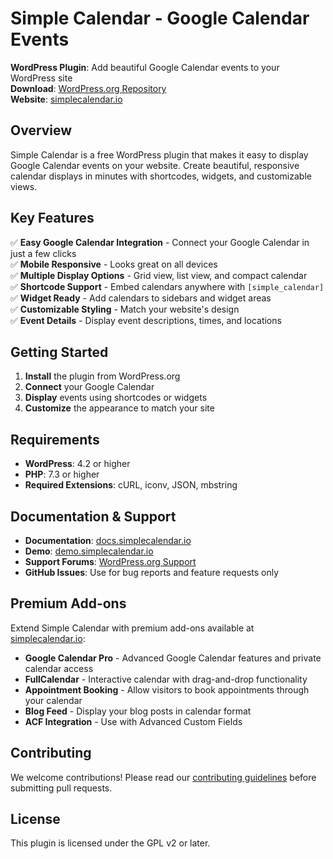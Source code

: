 # Simple Calendar - Google Calendar Events

**WordPress Plugin**: Add beautiful Google Calendar events to your WordPress site  
**Download**: [WordPress.org Repository](https://wordpress.org/plugins/google-calendar-events/)  
**Website**: [simplecalendar.io](https://simplecalendar.io)

## Overview

Simple Calendar is a free WordPress plugin that makes it easy to display Google Calendar events on your website. Create beautiful, responsive calendar displays in minutes with shortcodes, widgets, and customizable views.

## Key Features

✅ **Easy Google Calendar Integration** - Connect your Google Calendar in just a few clicks  
✅ **Mobile Responsive** - Looks great on all devices  
✅ **Multiple Display Options** - Grid view, list view, and compact calendar  
✅ **Shortcode Support** - Embed calendars anywhere with `[simple_calendar]`  
✅ **Widget Ready** - Add calendars to sidebars and widget areas  
✅ **Customizable Styling** - Match your website's design  
✅ **Event Details** - Display event descriptions, times, and locations

## Getting Started

1. **Install** the plugin from WordPress.org
2. **Connect** your Google Calendar
3. **Display** events using shortcodes or widgets
4. **Customize** the appearance to match your site

## Requirements

- **WordPress**: 4.2 or higher
- **PHP**: 7.3 or higher
- **Required Extensions**: cURL, iconv, JSON, mbstring

## Documentation & Support

- **Documentation**: [docs.simplecalendar.io](https://docs.simplecalendar.io)
- **Demo**: [demo.simplecalendar.io](https://demo.simplecalendar.io)
- **Support Forums**: [WordPress.org Support](https://wordpress.org/support/plugin/google-calendar-events)
- **GitHub Issues**: Use for bug reports and feature requests only

## Premium Add-ons

Extend Simple Calendar with premium add-ons available at [simplecalendar.io](https://simplecalendar.io):

- **Google Calendar Pro** - Advanced Google Calendar features and private calendar access
- **FullCalendar** - Interactive calendar with drag-and-drop functionality
- **Appointment Booking** - Allow visitors to book appointments through your calendar
- **Blog Feed** - Display your blog posts in calendar format
- **ACF Integration** - Use with Advanced Custom Fields

## Contributing

We welcome contributions! Please read our [contributing guidelines](contributing.md) before submitting pull requests.

## License

This plugin is licensed under the GPL v2 or later.
